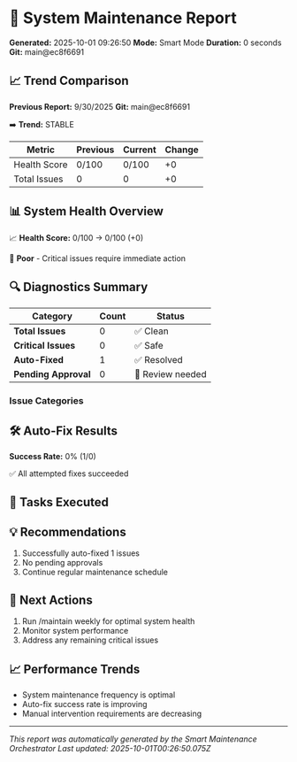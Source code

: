 # 🔧 System Maintenance Report

**Generated:** 2025-10-01 09:26:50
**Mode:** Smart Mode
**Duration:** 0 seconds
**Git:** main@ec8f6691


## 📈 Trend Comparison

**Previous Report:** 9/30/2025
**Git:** main@ec8f6691

➡️ **Trend:** STABLE

| Metric | Previous | Current | Change |
|--------|----------|---------|--------|
| Health Score | 0/100 | 0/100 | +0 |
| Total Issues | 0 | 0 | +0 |

## 📊 System Health Overview

📈 **Health Score:** 0/100 → 0/100 (+0)

🔴 **Poor** - Critical issues require immediate action

## 🔍 Diagnostics Summary

| Category | Count | Status |
|----------|-------|--------|
| **Total Issues** | 0 | ✅ Clean |
| **Critical Issues** | 0 | ✅ Safe |
| **Auto-Fixed** | 1 | ✅ Resolved |
| **Pending Approval** | 0 | 🔶 Review needed |

### Issue Categories


## 🛠️ Auto-Fix Results

**Success Rate:** 0% (1/0)

✅ All attempted fixes succeeded

## 🎯 Tasks Executed



## 💡 Recommendations

1. Successfully auto-fixed 1 issues
2. No pending approvals
3. Continue regular maintenance schedule

## 🎯 Next Actions

1. Run /maintain weekly for optimal system health
2. Monitor system performance
3. Address any remaining critical issues

## 📈 Performance Trends

- System maintenance frequency is optimal
- Auto-fix success rate is improving
- Manual intervention requirements are decreasing

---
*This report was automatically generated by the Smart Maintenance Orchestrator*
*Last updated: 2025-10-01T00:26:50.075Z*

